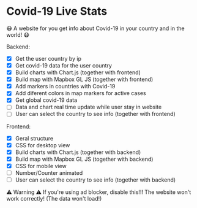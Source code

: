 # Covid-19 Live Stats
😷 A website for you get info about Covid-19 in your country and in the world! 😷

Backend:
- [x] Get the user country by ip
- [x] Get covid-19 data for the user country
- [x] Build charts with Chart.js (together with frontend)
- [x] Build map with Mapbox GL JS (together with frontend)
- [x] Add markers in countries with Covid-19
- [x] Add diferent colors in map markers for active cases
- [x] Get global covid-19 data
- [ ] Data and chart real time update while user stay in website
- [ ] User can select the country to see info (together with frontend)

Frontend:
- [x] Geral structure
- [x] CSS for desktop view
- [x] Build charts with Chart.js (together with backend)
- [x] Build map with Mapbox GL JS (together with backend)
- [x] CSS for mobile view
- [ ] Number/Counter animated
- [ ] User can select the country to see info (together with backend)

⚠️ Warning ⚠️
If you're using ad blocker, disable this!!! The website won't work correctly! (The data won't load!)
